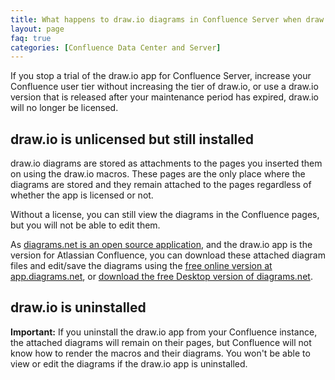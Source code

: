 ```yaml
---
title: What happens to draw.io diagrams in Confluence Server when draw.io is not licensed
layout: page
faq: true
categories: [Confluence Data Center and Server]
---
```


If you stop a trial of the draw.io app for Confluence Server, increase your Confluence user tier without increasing the tier of draw.io, or use a draw.io version that is released after your maintenance period has expired, draw.io will no longer be licensed.

## draw.io is unlicensed but still installed
draw.io diagrams are stored as attachments to the pages you inserted them on using the draw.io macros. These pages are the only place where the diagrams are stored and they remain attached to the pages regardless of whether the app is licensed or not.

Without a license, you can still view the diagrams in the Confluence pages, but you will not be able to edit them.

As [diagrams.net is an open source application](https://github.com/jgraph/drawio), and the draw.io app is the version for Atlassian Confluence, you can download these attached diagram files and edit/save the diagrams using the [free online version at app.diagrams.net](http://app.diagrams.net), or [download the free Desktop version of diagrams.net](https://get.diagrams.net).

## draw.io is uninstalled

**Important:** If you uninstall the draw.io app from your Confluence instance, the attached diagrams will remain on their pages, but Confluence will not know how to render the macros and their diagrams. You won't be able to view or edit the diagrams if the draw.io app is uninstalled.
